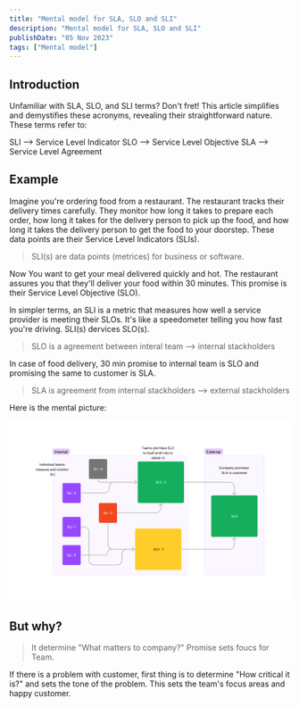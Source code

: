 ```yaml
---
title: "Mental model for SLA, SLO and SLI"
description: "Mental model for SLA, SLO and SLI"
publishDate: "05 Nov 2023"
tags: ["Mental model"]
---
```


## Introduction

Unfamiliar with SLA, SLO, and SLI terms? Don't fret! This article simplifies and demystifies these acronyms, revealing their straightforward nature. These terms refer to:

SLI --> Service Level Indicator
SLO --> Service Level Objective
SLA --> Service Level Agreement

## Example

Imagine you're ordering food from a restaurant. The restaurant tracks their delivery times carefully. They monitor how long it takes to prepare each order, how long it takes for the delivery person to pick up the food, and how long it takes the delivery person to get the food to your doorstep. These data points are their Service Level Indicators (SLIs).

> SLI(s) are data points (metrices) for business or software.

Now You want to get your meal delivered quickly and hot. The restaurant assures you that they'll deliver your food within 30 minutes. This promise is their Service Level Objective (SLO).

In simpler terms, an SLI is a metric that measures how well a service provider is meeting their SLOs. It's like a speedometer telling you how fast you're driving. SLI(s) dervices SLO(s).

> SLO is a agreement between interal team --> internal stackholders

In case of food delivery, 30 min promise to internal team is SLO and promising the same to customer is SLA.

> SLA is agreement from internal stackholders --> external stackholders

Here is the mental picture:

![slo-sli-sla](./images/slo.png)

## But why?

> It determine "What matters to company?" Promise sets foucs for Team.

If there is a problem with customer, first thing is to determine "How critical it is?" and sets the tone of the problem. This sets the team's focus areas and happy customer.
